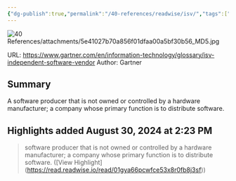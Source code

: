 ```yaml
---
{"dg-publish":true,"permalink":"/40-references/readwise/isv/","tags":["rw/articles"]}
---
```


![40 References/attachments/5e41027b70a856f01dfaa00a5bf30b56_MD5.jpg](/img/user/40%20References/attachments/5e41027b70a856f01dfaa00a5bf30b56_MD5.jpg)
  
URL: https://www.gartner.com/en/information-technology/glossary/isv-independent-software-vendor
Author: Gartner

## Summary

A software producer that is not owned or controlled by a hardware manufacturer; a company whose primary function is to distribute software.

## Highlights added August 30, 2024 at 2:23 PM
>software producer that is not owned or controlled by a hardware manufacturer; a company whose primary function is to distribute software. ([View Highlight] (https://read.readwise.io/read/01gya66pcwfce53x8r0fb8j3sf))


